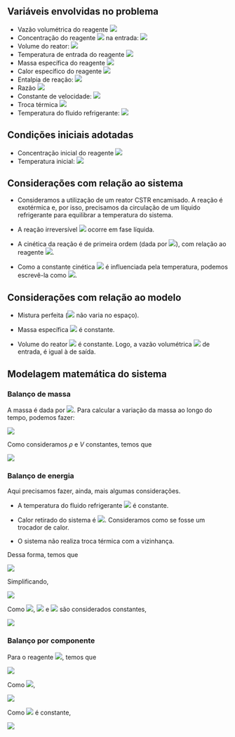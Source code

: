 ## Variáveis envolvidas no problema

* Vazão volumétrica do reagente <img src="https://render.githubusercontent.com/render/math?math=$A : q = 3 [L/s]$">
* Concentração do reagente <img src="https://render.githubusercontent.com/render/math?math=$A$"> na entrada: <img src="https://render.githubusercontent.com/render/math?math=$C_{a0} = 2 [mol/L]$">
* Volume do reator: <img src="https://render.githubusercontent.com/render/math?math=$V = 20 [L]$">
* Temperatura de entrada do reagente <img src="https://render.githubusercontent.com/render/math?math=$A: T_e = 350 [K]$">
* Massa específica do reagente <img src="https://render.githubusercontent.com/render/math?math=$A: \rho = 1000 [g/L]$">
* Calor específico do reagente <img src="https://render.githubusercontent.com/render/math?math=$A: C_p = 1.9 [J/g.K]$">
* Entalpia de reação: <img src="https://render.githubusercontent.com/render/math?math=$(-\Delta H_R) = 50000 [J/mol]$">
* Razão <img src="https://render.githubusercontent.com/render/math?math=$E/R = 8750 [K]$">
* Constante de velocidade: <img src="https://render.githubusercontent.com/render/math?math=$k_0 = 0.0029 [L/mol.min]$">
* Troca térmica <img src="https://render.githubusercontent.com/render/math?math=$UA = 50000 [J/min.K]$">
* Temperatura do fluido refrigerante: <img src="https://render.githubusercontent.com/render/math?math=$T_c = 100 [K]$">


## Condições iniciais adotadas

* Concentração inicial do reagente <img src="https://render.githubusercontent.com/render/math?math=$A: C_{a0} = 3.27 [mol/L]$">
* Temperatura inicial: <img src="https://render.githubusercontent.com/render/math?math=$T_0 = 250 [K]$">



## Considerações com relação ao sistema


* Consideramos a utilização de um reator CSTR encamisado. A reação é exotérmica e, por isso, precisamos da circulação de um líquido refrigerante para equilibrar a temperatura do sistema.

* A reação irreversível <img src="https://render.githubusercontent.com/render/math?math=$A \rightarrow B$"> ocorre em fase líquida.

* A cinética da reação é de primeira ordem (dada por <img src="https://render.githubusercontent.com/render/math?math=$-r_a = k.C_a$">), com relação ao reagente <img src="https://render.githubusercontent.com/render/math?math=$A$">.

* Como a constante cinética <img src="https://render.githubusercontent.com/render/math?math=$k$"> é influenciada pela temperatura, podemos escrevê-la como <img src="https://render.githubusercontent.com/render/math?math=$k=k_0.e^{(\frac{-E}{R.T})}$">.



## Considerações com relação ao modelo


* Mistura perfeita (<img src="https://render.githubusercontent.com/render/math?math=$C_a$"> não varia no espaço).

* Massa específica <img src="https://render.githubusercontent.com/render/math?math=$\rho$"> é constante.

* Volume do reator <img src="https://render.githubusercontent.com/render/math?math=$V$"> é constante. Logo, a vazão volumétrica <img src="https://render.githubusercontent.com/render/math?math=$q$"> de entrada, é igual à de saída.


## Modelagem matemática do sistema
### Balanço de massa

A massa é dada por <img src="https://render.githubusercontent.com/render/math?math=$m = \rho.V">. Para calcular a variação da massa ao longo do tempo, podemos fazer:

<img src="https://render.githubusercontent.com/render/math?math=$\frac{d(\rho.V)}{dt} = \rho. q_{ent} - \rho. q_{sai}$">

Como consideramos $\rho$ e $V$ constantes, temos que

<img src="https://render.githubusercontent.com/render/math?math=$q_{ent} - q_{sai} = 0$">


### Balanço de energia

Aqui precisamos fazer, ainda, mais algumas considerações.


* A temperatura do fluido refrigerante <img src="https://render.githubusercontent.com/render/math?math=$T_c$"> é constante.

* Calor retirado do sistema é <img src="https://render.githubusercontent.com/render/math?math=$Q = UA (T_c - T)$">. Consideramos como se fosse um trocador de calor.

* O sistema não realiza troca térmica com a vizinhança.


Dessa forma, temos que

<img src="https://render.githubusercontent.com/render/math?math=$\frac{(V.\rho.Cp)dT}{dt} = m.C_p.(T_e - T_{ref}) - m.Cp. (T - T_{ref}) %2B (-\Delta H_R).V.k.C_a %2B UA(T_c - T)$">

Simplificando,

<img src="https://render.githubusercontent.com/render/math?math=$\frac{(V.\rho.Cp)dT}{dt} = \rho.q.C_p.(T_e - T) %2B (-\Delta H_R).V.k.C_a %2B UA(T_c - T)$">

Como <img src="https://render.githubusercontent.com/render/math?math=$V$">, <img src="https://render.githubusercontent.com/render/math?math=$\rho$"> e <img src="https://render.githubusercontent.com/render/math?math=$C_p$"> são considerados constantes,

<img src="https://render.githubusercontent.com/render/math?math=$\frac{dT}{dt} = \frac{\rho.q.C_p.(T_e - T) %2B (-\Delta H_R).V.k.C_a %2B UA(T_c - T)}{V.\rho.C_p}$">


### Balanço por componente

Para o reagente <img src="https://render.githubusercontent.com/render/math?math=$A$">, temos que

<img src="https://render.githubusercontent.com/render/math?math=$\frac{dN_a}{dt} = N_{a(ent)} - N_a - V.k.C_a$">

Como <img src="https://render.githubusercontent.com/render/math?math=$N_a = V.C_a$">,

<img src="https://render.githubusercontent.com/render/math?math=$\frac{dVC_a}{dt} = q.(C_{a(ent)} - C_a) - V.k.C_a$">

Como <img src="https://render.githubusercontent.com/render/math?math=$V$"> é constante,

<img src="https://render.githubusercontent.com/render/math?math=$\frac{dC_a}{dt} = \frac{q.(C_{a(ent)} - C_a) - V.k.C_a}{V}$">